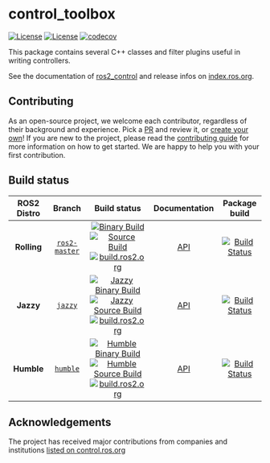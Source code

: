 control_toolbox
===========
[![License](https://img.shields.io/badge/License-BSD%203--Clause-blue.svg)](https://opensource.org/licenses/BSD-3-Clause)
[![License](https://img.shields.io/badge/License-Apache%202.0-blue.svg)](https://opensource.org/licenses/Apache-2.0)
[![codecov](https://codecov.io/gh/ros-controls/control_toolbox/graph/badge.svg?token=0o4dFzADHj)](https://codecov.io/gh/ros-controls/control_toolbox)

This package contains several C++ classes and filter plugins useful in writing controllers.

See the documentation of [ros2_control](http://control.ros.org) and release infos on [index.ros.org](http://index.ros.org/p/control_toolbox).

## Contributing
As an open-source project, we welcome each contributor, regardless of their background and experience. Pick a [PR](https://github.com/ros-controls/control_toolbox/pulls) and review it, or [create your own](https://github.com/ros-controls/control_toolbox/contribute)!
If you are new to the project, please read the [contributing guide](https://control.ros.org/rolling/doc/contributing/contributing.html) for more information on how to get started. We are happy to help you with your first contribution.

## Build status
ROS2 Distro | Branch | Build status | Documentation | Package build
:---------: | :----: | :----------: | :-----------: | :---------------:
**Rolling** | [`ros2-master`](https://github.com/ros-controls/control_toolbox/tree/ros2-master) | [![Binary Build](https://github.com/ros-controls/control_toolbox/actions/workflows/rolling-build-binary.yml/badge.svg?branch=ros2-master)](https://github.com/ros-controls/control_toolbox/actions/workflows/rolling-build-binary.yml?branch=ros2-master) <br> [![Source Build](https://github.com/ros-controls/control_toolbox/actions/workflows/rolling-build-source.yml/badge.svg?branch=ros2-master)](https://github.com/ros-controls/control_toolbox/actions/workflows/rolling-build-source.yml?branch=ros2-master) <br> [![build.ros2.org](https://build.ros2.org/buildStatus/icon?job=Rdev__control_toolbox__ubuntu_noble_amd64&subject=build.ros2.org)](https://build.ros2.org/job/Rdev__control_toolbox__ubuntu_noble_amd64/) | [API](http://docs.ros.org/en/rolling/p/control_toolbox/)  | [![Build Status](https://build.ros2.org/buildStatus/icon?job=Rbin_uN64__realtime_tools__ubuntu_noble_amd64__binary)](https://build.ros2.org/job/Rbin_uN64__control_toolbox__ubuntu_noble_amd64__binary/)
**Jazzy** | [`jazzy`](https://github.com/ros-controls/control_toolbox/tree/jazzy) | [![Jazzy Binary Build](https://github.com/ros-controls/control_toolbox/actions/workflows/jazzy-build-binary.yml/badge.svg?branch=ros2-master)](https://github.com/ros-controls/control_toolbox/actions/workflows/jazzy-build-binary.yml?branch=ros2-master) <br> [![Jazzy Source Build](https://github.com/ros-controls/control_toolbox/actions/workflows/jazzy-build-source.yml/badge.svg?branch=ros2-master)](https://github.com/ros-controls/control_toolbox/actions/workflows/jazzy-build-source.yml?branch=ros2-master) <br> [![build.ros2.org](https://build.ros2.org/buildStatus/icon?job=Jdev__control_toolbox__ubuntu_noble_amd64&subject=build.ros2.org)](https://build.ros2.org/job/Jdev__control_toolbox__ubuntu_noble_amd64/) | [API](http://docs.ros.org/en/jazzy/p/control_toolbox/) | [![Build Status](https://build.ros2.org/buildStatus/icon?job=Jbin_uN64__control_toolbox__ubuntu_noble_amd64__binary)](https://build.ros2.org/job/Jbin_uN64__control_toolbox__ubuntu_noble_amd64__binary/)
**Humble** | [`humble`](https://github.com/ros-controls/control_toolbox/tree/humble) | [![Humble Binary Build](https://github.com/ros-controls/control_toolbox/actions/workflows/humble-build-binary.yml/badge.svg?branch=ros2-master)](https://github.com/ros-controls/control_toolbox/actions/workflows/humble-build-binary.yml?branch=ros2-master) <br> [![Humble Source Build](https://github.com/ros-controls/control_toolbox/actions/workflows/humble-build-source.yml/badge.svg?branch=ros2-master)](https://github.com/ros-controls/control_toolbox/actions/workflows/humble-build-source.yml?branch=ros2-master) <br> [![build.ros2.org](https://build.ros2.org/buildStatus/icon?job=Hdev__control_toolbox__ubuntu_jammy_amd64&subject=build.ros2.org)](https://build.ros2.org/job/Hdev__control_toolbox__ubuntu_jammy_amd64/) | [API](http://docs.ros.org/en/humble/p/control_toolbox/) | [![Build Status](https://build.ros2.org/buildStatus/icon?job=Hbin_uJ64__control_toolbox__ubuntu_jammy_amd64__binary)](https://build.ros2.org/job/Hbin_uJ64__control_toolbox__ubuntu_jammy_amd64__binary/)

## Acknowledgements
The project has received major contributions from companies and institutions [listed on control.ros.org](https://control.ros.org/rolling/doc/acknowledgements/acknowledgements.html)
